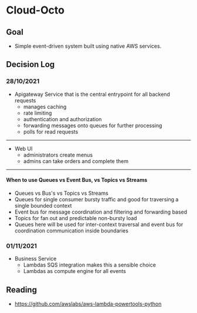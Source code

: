 # Cloud-Octo

## Goal

* Simple event-driven system built using native AWS services.

## Decision Log 

### 28/10/2021

* Apigateway Service that is the central entrypoint for all backend requests
    - manages caching
    - rate limiting
    - authentication and authorization
    - forwarding messages onto queues for further processing
    - polls for read requests

---

* Web UI
    - administrators create menus 
    - admins can take orders and complete them

---

#### When to use Queues vs Event Bus, vs Topics vs Streams

* Queues vs Bus's vs Topics vs Streams
* Queues for single consumer bursty traffic and good for traversing a single bounded context
* Event bus for message coordination and filtering and forwarding based
* Topics for fan out and predictable non-bursty load
* Queues here will be used for inter-context traversal and event bus for coordination communication inside boundaries

### 01/11/2021

* Business Service
    - Lambdas SQS integration makes this a sensible choice
    - Lambdas as compute engine for all events


## Reading

* https://github.com/awslabs/aws-lambda-powertools-python